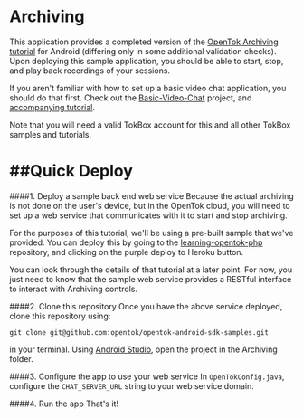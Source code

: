 Archiving
===================================

This application provides a completed version of the [OpenTok Archiving tutorial](https://tokbox.com/developer/tutorials/android/archiving/) for Android (differing only in some additional validation checks). Upon deploying this sample application, you should be able to start, stop, and play back recordings of your sessions.

If you aren't familiar with how to set up a basic video chat application, you should do that first. Check out the [Basic-Video-Chat](https://github.com/opentok/opentok-android-sdk-samples/tree/master/Basic-Video-Chat) project, and [accompanying tutorial](https://tokbox.com/developer/tutorials/android/basic-video-chat/). 

Note that you will need a valid TokBox account for this and all other TokBox samples and tutorials.


##Quick Deploy
====================================
####1. Deploy a sample back end web service
Because the actual archiving is not done on the user's device, but in the OpenTok cloud, you will need to set up a web service that communicates with it to start and stop archiving.

For the purposes of this tutorial, we'll be using a pre-built sample that we've provided. You can deploy this by going to the [learning-opentok-php](https://github.com/opentok/learning-opentok-php) repository, and clicking on the purple deploy to Heroku button.

You can look through the details of that tutorial at a later point. For now, you just need to know that the sample web service provides a RESTful interface to interact with Archiving controls.

####2. Clone this repository
Once you have the above service deployed, clone this repository using:

```git clone git@github.com:opentok/opentok-android-sdk-samples.git```

in your terminal. Using [Android Studio](https://developer.android.com/studio/index.html), open the project in the Archiving folder.

####3. Configure the app to use your web service
In `OpenTokConfig.java`, configure the `CHAT_SERVER_URL` string to your web service domain.

####4. Run the app
That's it!
